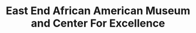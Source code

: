 ---
layout: repo
title: "East End African American Museum and Center For Excellence"
id: 23010
permalink: repos/23010/
---